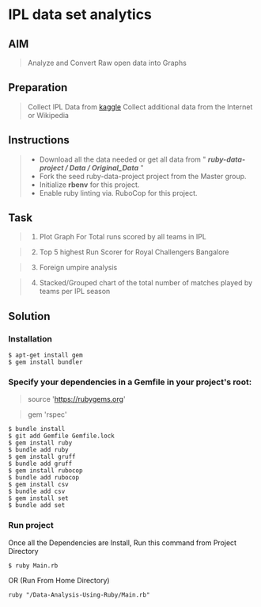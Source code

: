 # IPL data set analytics

## AIM

>Analyze and Convert Raw open data into Graphs

## Preparation

>Collect IPL Data from [kaggle](https://www.kaggle.com/manasgarg/ipl/version/5)
>Collect additional data from the Internet or Wikipedia

## Instructions

>* Download all the data needed or get all data from " ***ruby-data-project / Data / Original_Data*** "
>* Fork the seed ruby-data-project project from the Master group.
>* Initialize **rbenv** for this project.
>* Enable ruby linting via. RuboCop for this project.

## Task

>1. Plot Graph For Total runs scored by all teams in IPL

>2. Top 5 highest Run Scorer for Royal Challengers Bangalore

>3. Foreign umpire analysis

>4. Stacked/Grouped chart of the total number of matches played by teams per IPL season


## Solution

### Installation

```
$ apt-get install gem
$ gem install bundler
```

### Specify your dependencies in a Gemfile in your project's root:

>source 'https://rubygems.org'

>gem 'rspec'

```
$ bundle install
$ git add Gemfile Gemfile.lock
$ gem install ruby
$ bundle add ruby
$ gem install gruff
$ bundle add gruff
$ gem install rubocop
$ bundle add rubocop
$ gem install csv
$ bundle add csv
$ gem install set
$ bundle add set
```
### Run project

Once all the Dependencies are Install, Run this command from Project Directory

```
$ ruby Main.rb
```

OR (Run From Home Directory)

```
ruby "/Data-Analysis-Using-Ruby/Main.rb"
```
